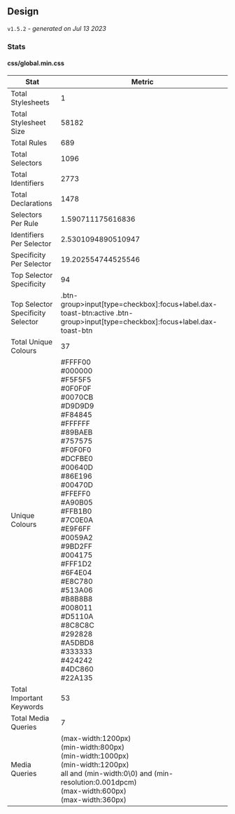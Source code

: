 ## Design
`v1.5.2` - *generated on Jul 13 2023*
### Stats
#### css/global.min.css
|Stat|Metric|
|---|---|
|Total Stylesheets|1|
|Total Stylesheet Size|58182|
|Total Rules|689|
|Total Selectors|1096|
|Total Identifiers|2773|
|Total Declarations|1478|
|Selectors Per Rule|1.590711175616836|
|Identifiers Per Selector|2.5301094890510947|
|Specificity Per Selector|19.202554744525546|
|Top Selector Specificity|94|
|Top Selector Specificity Selector|.btn-group>input[type=checkbox]:focus+label.dax-toast-btn:active .btn-group>input[type=checkbox]:focus+label.dax-toast-btn|
|Total Unique Colours|37|
|Unique Colours|#FFFF00<br/>#000000<br/>#F5F5F5<br/>#0F0F0F<br/>#0070CB<br/>#D9D9D9<br/>#F84845<br/>#FFFFFF<br/>#89BAEB<br/>#757575<br/>#F0F0F0<br/>#DCFBE0<br/>#00640D<br/>#86E196<br/>#00470D<br/>#FFEFF0<br/>#A90B05<br/>#FFB1B0<br/>#7C0E0A<br/>#E9F6FF<br/>#0059A2<br/>#9BD2FF<br/>#004175<br/>#FFF1D2<br/>#6F4E04<br/>#E8C780<br/>#513A06<br/>#B8B8B8<br/>#008011<br/>#D5110A<br/>#8C8C8C<br/>#292828<br/>#A5DBD8<br/>#333333<br/>#424242<br/>#4DC860<br/>#22A135|
|Total Important Keywords|53|
|Total Media Queries|7|
|Media Queries|(max-width:1200px)<br/>(min-width:800px)<br/>(min-width:1000px)<br/>(min-width:1200px)<br/>all and (min-width:0\0) and (min-resolution:0.001dpcm)<br/>(max-width:600px)<br/>(max-width:360px)|